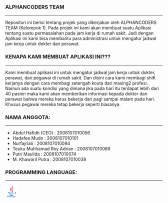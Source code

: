 ### ALPHANCODERS TEAM 
<hr>
Repositori ini berisi tentang projek yang dikerjakan oleh ALPHANCODERS TEAM (Kelompok 1).
Pada projek ini kami akan membuat suatu Aplikasi tentang suatu permasalahan pada jam kerja di rumah sakit.
Jadi dengan Aplikasi ini kami bisa membantu para administrasi untuk mengatur jadwal jam kerja untuk dokter dan perawat.

### KENAPA KAMI MEMBUAT APLIKASI INI???
<hr>
Kami membuat aplikasi ini untuk mengatur jadwal jam kerja untuk dokter, perawat, dan pegawai di rumah sakit. Dan disini 
cara kami membagi shift kerjanya dengan cara membagi setengah kouta dari masing2 profesi. Namun ada suatu kondisi yang dimana jika pada hari itu
terdapat lebih dari 40 pasien maka kami akan memberikan informasi kepada dokter dan perawat bahwa mereka harus 
bekerja dari pagi sampai malam pada hari. Khusus pegawai mereka tetap bekerja seperti biasanya.

### NAMA ANGGOTA:
<hr>
<ul>
  <li>Abdul Hafidh (CEO) : 2008107010056</li>
  <li>Hadafee Mudo : 	2008107010101</li>
   <li>Nurfajriati : 	2008107010094</li>
   <li>Teuku Muhhamad Roy Adrian : 2008107010069</li>
   <li>Putri Maulida : 	2008107010074</li>
   <li>M. Khawaril Putra : 2008107010038</li>
</ul>

<h3 align="left"><b>PROGRAMMING LANGUAGE:</b></h3>
<hr>
<p  <a href="https://www.java.com" target="_blank"> <img src="https://raw.githubusercontent.com/devicons/devicon/master/icons/java/java-original.svg" alt="java" width="40" height="40"/> </a>   </p>


